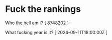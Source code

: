 # Fuck the rankings

Who the hell am I?
{ 8748202 }

What fucking year is it?
[ 2024-09-11T18:00:00Z ]
